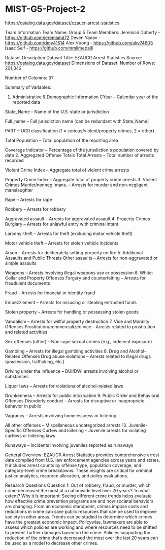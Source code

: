 # MIST-G5-Project-2

https://catalog.data.gov/dataset/ezaucr-arrest-statistics

Team Information
Team Name:
Group 5
Team Members:
Jeremiah Doherty - https://github.com/jeremiahd72
Deven Yadav - https://github.com/dmy41514
Alex Vuong - https://github.com/akv74603 
Isaac Self -  https://github.com/mrslimeballl



Dataset Description
Dataset Title:  EZAUCR Arrest Statistics
 Source: https://catalog.data.gov/dataset
Dimensions of Dataset:
Number of Rows: 201,342


Number of Columns: 37


Summary of Variables:
1. Administrative & Demographic Information
CYear – Calendar year of the reported data


State_Name – Name of the U.S. state or jurisdiction


Full_name – Full jurisdiction name (can be redundant with State_Name)


PART – UCR classification (1 = serious/violent/property crimes, 2 = other)


Total Population – Total population of the reporting area


Coverage Indicator – Percentage of the jurisdiction's population covered by data
2. Aggregated Offense Totals
Total Arrests – Total number of arrests recorded


Violent Crime Index – Aggregate total of violent crime arrests


Property Crime Index – Aggregate total of property crime arrests
3. Violent Crimes
Murder/nonneg. mans. – Arrests for murder and non-negligent manslaughter


Rape – Arrests for rape


Robbery – Arrests for robbery


Aggravated assault – Arrests for aggravated assault
4. Property Crimes
Burglary – Arrests for unlawful entry with criminal intent


Larceny-theft – Arrests for theft (excluding motor vehicle theft)


Motor vehicle theft – Arrests for stolen vehicle incidents


Arson – Arrests for deliberately setting property on fire
5. Additional Assaults and Public Threats
Other assaults – Arrests for non-aggravated or simple assaults


Weapons – Arrests involving illegal weapons use or possession
6. White-Collar and Property Offenses
Forgery and counterfeiting – Arrests for fraudulent documents


Fraud – Arrests for financial or identity fraud


Embezzlement – Arrests for misusing or stealing entrusted funds


Stolen property – Arrests for handling or possessing stolen goods


Vandalism – Arrests for willful property destruction
7. Vice and Morality Offenses
Prostitution/commercialized vice – Arrests related to prostitution and related activities


Sex offenses (other) – Non-rape sexual crimes (e.g., indecent exposure)


Gambling – Arrests for illegal gambling activities
8. Drug and Alcohol-Related Offenses
Drug abuse violations – Arrests related to illegal drugs (possession, trafficking, etc.)


Driving under the influence – DUI/DWI arrests involving alcohol or substances


Liquor laws – Arrests for violations of alcohol-related laws


Drunkenness – Arrests for public intoxication
9. Public Order and Behavioral Offenses
Disorderly conduct – Arrests for disruptive or inappropriate behavior in public


Vagrancy – Arrests involving homelessness or loitering


All other offenses – Miscellaneous uncategorized arrests
10. Juvenile-Specific Offenses
Curfew and loitering – Juvenile arrests for violating curfews or loitering laws


Runaways – Incidents involving juveniles reported as runaways



General Overview:
EZAUCR Arrest Statistics provides comprehensive arrest data compiled from U.S. law enforcement agencies across years and states. It includes arrest counts by offense type, population coverage, and category-level crime breakdowns. These insights are critical for criminal justice analytics, resource allocation, and policy evaluations.

Research Questions
Question 1:
Out of robbery, fraud, or murder, which crime decreased the most at a nationwide level over 20 years? To what extent?
Why it is important:
Seeing different crime trends helps evaluate how effective crime prevention programs are and how societal behaviors are changing. From an economic standpoint, crimes impose costs and reductions in crime can save public resources that can be used to improve society in other areas. Trends can be studied to determine which crimes have the greatest economic impact. Policywise, lawmakers are able to assess which policies are working and where resources need to be shifted to prevent  further damages based on the crime. Policies supporting the reduction of the crime that’s decreased the most over the last 20 years can be used as a model to decrease other crimes.

